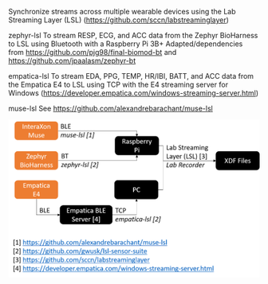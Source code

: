 Synchronize streams across multiple wearable devices using the Lab Streaming Layer (LSL) (https://github.com/sccn/labstreaminglayer)

zephyr-lsl
To stream RESP, ECG, and ACC data from the Zephyr BioHarness to LSL using Bluetooth with a Raspberry Pi 3B+
Adapted/dependencies from https://github.com/pjg98/final-biomod-bt and https://github.com/jpaalasm/zephyr-bt

empatica-lsl
To stream EDA, PPG, TEMP, HR/IBI, BATT, and ACC data from the Empatica E4 to LSL using TCP with the E4 streaming server for Windows (https://developer.empatica.com/windows-streaming-server.html)

muse-lsl
See https://github.com/alexandrebarachant/muse-lsl

![alt text](sensorSuite.jpg)
